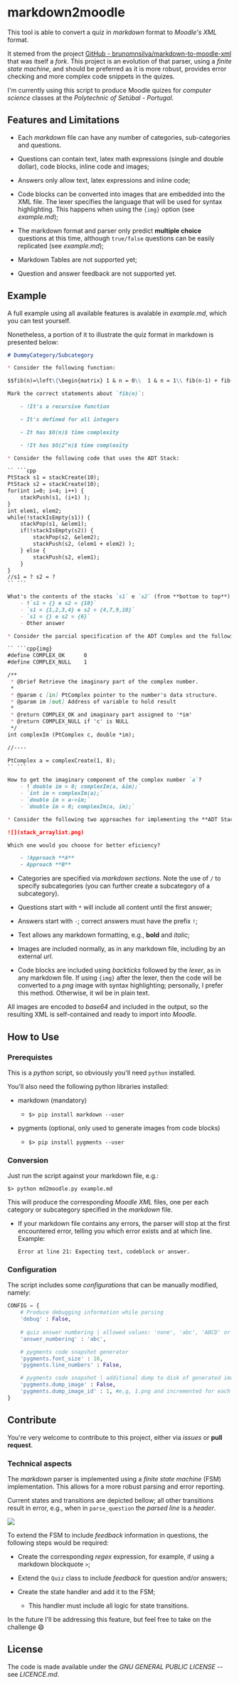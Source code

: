 markdown2moodle
===

This tool is able to convert a quiz in *markdown* format to *Moodle's XML* format.

It stemed from the project [GitHub - brunomnsilva/markdown-to-moodle-xml](https://github.com/brunomnsilva/markdown-to-moodle-xml) that was itself a *fork*. This project is an evolution of that parser, using a *finite state machine*, and should be preferred as it is more robust, provides error checking and more complex code snippets in the quizes.

I'm currently using this script to produce Moodle quizes for *computer science* classes at the *Polytechnic of Setúbal - Portugal*.

## Features and Limitations

* Each *markdown* file can have any number of categories, sub-categories and questions.

* Questions can contain text, latex math expressions (single and double dollar), code blocks, inline code and images;

* Answers only allow text, latex expressions and inline code;

* Code blocks can be converted into images that are embedded into the XML file. The lexer specifies the language that will be used for syntax highlighting. This happens when using the `{img}` option (see *example.md*);

* The markdown format and parser only predict **multiple choice** questions at this time, although `true/false` questions can be easily replicated (see *example.md*);

* Markdown Tables are not supported yet;

* Question and answer feedback are not supported yet.

## Example

A full example using all available features is avalable in *example.md*, which you can test yourself.

Nonetheless, a portion of it to illustrate the quiz format in markdown is presented below:

```markdown
# DummyCategory/Subcategory

* Consider the following function:

$$fib(n)=\left\{\begin{matrix} 1 & n = 0\\  1 & n = 1\\ fib(n-1) + fib(n-2) & n > 1 \end{matrix}\right.$$

Mark the correct statements about `fib(n)`:

    - !It's a recursive function

    - It's defined for all integers

    - It has $O(n)$ time complexity

    - !It has $O(2^n)$ time complexity

* Consider the following code that uses the ADT Stack:

`` ```cpp
PtStack s1 = stackCreate(10);
PtStack s2 = stackCreate(10);
for(int i=0; i<4; i++) {
    stackPush(s1, (i+1) );
}
int elem1, elem2;
while(!stackIsEmpty(s1)) {
    stackPop(s1, &elem1);
    if(!stackIsEmpty(s2)) {
        stackPop(s2, &elem2);
        stackPush(s2, (elem1 + elem2) );
    } else {
        stackPush(s2, elem1);
    }
}
//s1 = ? s2 = ?
`` ```

What's the contents of the stacks `s1` e `s2` (from **bottom to top**) after the second loop?
    - !`s1 = {} e s2 = {10}`
    - `s1 = {1,2,3,4} e s2 = {4,7,9,10}`
    - `s1 = {} e s2 = {6}`
    - Other answer

* Consider the parcial specification of the ADT Complex and the following code:

`` ```cpp{img}
#define COMPLEX_OK      0
#define COMPLEX_NULL    1

/**
 * @brief Retrieve the imaginary part of the complex number.
 *
 * @param c [in] PtComplex pointer to the number's data structure.
 * @param im [out] Address of variable to hold result
 *
 * @return COMPLEX_OK and imaginary part assigned to '*im'
 * @return COMPLEX_NULL if 'c' is NULL
 */
int complexIm (PtComplex c, double *im);

//----

PtComplex a = complexCreate(1, 8);
`` ```

How to get the imaginary component of the complex number `a`?
    - !`double im = 0; complexIm(a, &im);`
    - `int im = complexIm(a);`
    - `double im = a->im;`
    - `double im = 0; complexIm(a, im);`

* Consider the following two approaches for implementing the **ADT Stack** using an *array list*:

![](stack_arraylist.png)

Which one would you choose for better eficiency?

    - !Approach **A**
    - Approach **B**

```

* Categories are specified via *markdown sections*. Note the use of `/` to specify subcategories (you can further create a subcategory of a subcategory).

* Questions start with `*` will include all content until the first answer;

* Answers start with `-`; correct answers must have the prefix `!`;

* Text allows any markdown formatting, e.g., **bold** and *italic*;

* Images are included normally, as in any markdown file, including by an external *url*.

* Code blocks are included using *backticks* followed by the *lexer*, as in any markdown file. If using `{img}` after the lexer, then the code will be converted to a *png* image with syntax highlighting; personally, I prefer this method. Otherwise, it wil be in plain text.

All images are encoded to *base64* and included in the output, so the resulting XML is self-contained and ready to import into *Moodle*.

## How to Use

### Prerequistes

This is a *python* script, so obviously you'll need `python` installed.

You'll also need the following python libraries installed:

* markdown (mandatory) 

    - `$> pip install markdown --user`

* pygments (optional, only used to generate images from code blocks)

    - `$> pip install pygments --user`

### Conversion

Just run the script against your markdown file, e.g.:

```
$> python md2moodle.py example.md
```

This will produce the corresponding *Moodle XML* files, one per each category or subcategory specified in the *markdown* file.

* If your markdown file contains any errors, the parser will stop at the first encountered error, telling you which error exists and at which line. Example:

    ```
    Error at line 21: Expecting text, codeblock or answer.
    ```

### Configuration

The script includes some *configurations* that can be manually modified, namely:

```python
CONFIG = {
    # Produce debugging information while parsing
    'debug' : False,
    
    # quiz answer numbering | allowed values: 'none', 'abc', 'ABCD' or '123'
    'answer_numbering' : 'abc', 

    # pygments code snapshot generator
    'pygments.font_size' : 16,
    'pygments.line_numbers' : False,

    # pygments code snapshot | additional dump to disk of generated images
    'pygments.dump_image' : False,
    'pygments.dump_image_id' : 1, #e,g, 1.png and incremented for each image
}
```

## Contribute

You're very welcome to contribute to this project, either via *issues* or **pull request**.

### Technical aspects

The *markdown* parser is implemented using a *finite state machine* (FSM) implementation. This allows for a more robust parsing and error reporting.

Current states and transitions are depicted bellow; all other transitions result in error, e.g., when in `parse_question` the *parsed line* is a *header*.

![](markdown2moodle.png)

To extend the FSM to include *feedback* information in questions, the following steps would be required:

* Create the corresponding *regex* expression, for example, if using a markdown blockquote `>`;

* Extend the `Quiz` class to include *feedback* for question and/or answers;

* Create the state handler and add it to the FSM;

    * This handler must include all logic for state transitions.

In the future I'll be addressing this feature, but feel free to take on the challenge :smile:

## License

The code is made available under the *GNU GENERAL PUBLIC LICENSE* -- see *LICENCE.md*.